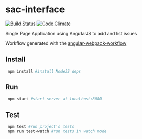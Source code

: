 # sac-interface

[![Build Status](https://travis-ci.org/rai200890/sac-interface.svg)](https://travis-ci.org/rai200890/sac-interface)
[![Code Climate](https://codeclimate.com/github/rai200890/sac-interface/badges/gpa.svg)](https://codeclimate.com/github/rai200890/sac-interface)

Single Page Application using AngularJS to add and list issues

Workflow generated with the [angular-webpack-workflow](https://github.com/preboot/angular-webpack)

## Install

```bash
 npm install #install NodeJS deps
```

## Run

```bash
 npm start #start server at localhost:8080
```

## Test

```bash
 npm test #run project's tests
 npm run test-watch #run tests in watch mode
```
